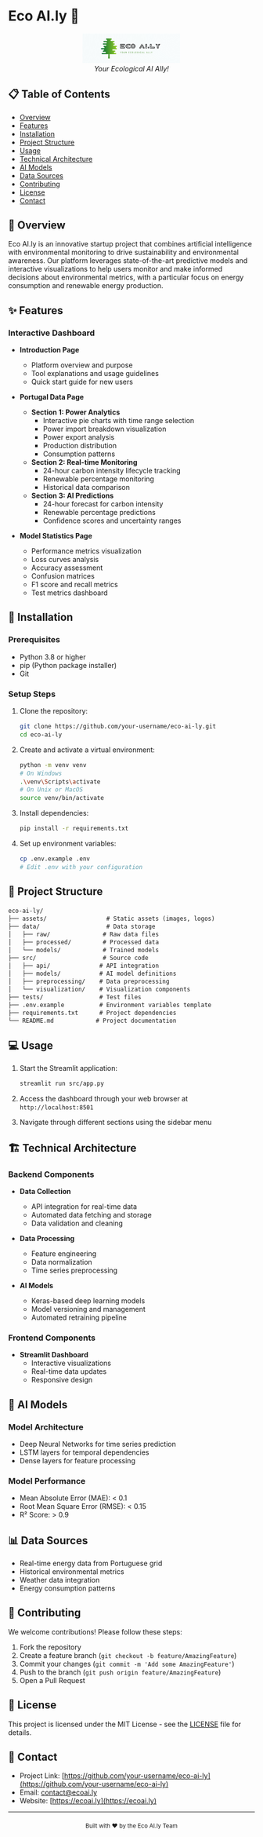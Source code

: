 # Eco AI.ly 🌱

<div align="center">
  <img src="assets/images/logo.png" alt="Eco AI.ly Logo" width="200"/>
  <br>
  <em>Your Ecological AI Ally!</em>
</div>

## 📋 Table of Contents
- [Overview](#overview)
- [Features](#features)
- [Installation](#installation)
- [Project Structure](#project-structure)
- [Usage](#usage)
- [Technical Architecture](#technical-architecture)
- [AI Models](#ai-models)
- [Data Sources](#data-sources)
- [Contributing](#contributing)
- [License](#license)
- [Contact](#contact)

## 🌟 Overview

Eco AI.ly is an innovative startup project that combines artificial intelligence with environmental monitoring to drive sustainability and environmental awareness. Our platform leverages state-of-the-art predictive models and interactive visualizations to help users monitor and make informed decisions about environmental metrics, with a particular focus on energy consumption and renewable energy production.

## ✨ Features

### Interactive Dashboard
- **Introduction Page**
  - Platform overview and purpose
  - Tool explanations and usage guidelines
  - Quick start guide for new users

- **Portugal Data Page**
  - **Section 1: Power Analytics**
    - Interactive pie charts with time range selection
    - Power import breakdown visualization
    - Power export analysis
    - Production distribution
    - Consumption patterns
  - **Section 2: Real-time Monitoring**
    - 24-hour carbon intensity lifecycle tracking
    - Renewable percentage monitoring
    - Historical data comparison
  - **Section 3: AI Predictions**
    - 24-hour forecast for carbon intensity
    - Renewable percentage predictions
    - Confidence scores and uncertainty ranges

- **Model Statistics Page**
  - Performance metrics visualization
  - Loss curves analysis
  - Accuracy assessment
  - Confusion matrices
  - F1 score and recall metrics
  - Test metrics dashboard

## 🚀 Installation

### Prerequisites
- Python 3.8 or higher
- pip (Python package installer)
- Git

### Setup Steps
1. Clone the repository:
   ```bash
   git clone https://github.com/your-username/eco-ai-ly.git
   cd eco-ai-ly
   ```

2. Create and activate a virtual environment:
   ```bash
   python -m venv venv
   # On Windows
   .\venv\Scripts\activate
   # On Unix or MacOS
   source venv/bin/activate
   ```

3. Install dependencies:
   ```bash
   pip install -r requirements.txt
   ```

4. Set up environment variables:
   ```bash
   cp .env.example .env
   # Edit .env with your configuration
   ```

## 📁 Project Structure

```
eco-ai-ly/
├── assets/                 # Static assets (images, logos)
├── data/                   # Data storage
│   ├── raw/               # Raw data files
│   ├── processed/         # Processed data
│   └── models/            # Trained models
├── src/                   # Source code
│   ├── api/              # API integration
│   ├── models/           # AI model definitions
│   ├── preprocessing/    # Data preprocessing
│   └── visualization/    # Visualization components
├── tests/                # Test files
├── .env.example          # Environment variables template
├── requirements.txt      # Project dependencies
└── README.md            # Project documentation
```

## 💻 Usage

1. Start the Streamlit application:
   ```bash
   streamlit run src/app.py
   ```

2. Access the dashboard through your web browser at `http://localhost:8501`

3. Navigate through different sections using the sidebar menu

## 🏗️ Technical Architecture

### Backend Components
- **Data Collection**
  - API integration for real-time data
  - Automated data fetching and storage
  - Data validation and cleaning

- **Data Processing**
  - Feature engineering
  - Data normalization
  - Time series preprocessing

- **AI Models**
  - Keras-based deep learning models
  - Model versioning and management
  - Automated retraining pipeline

### Frontend Components
- **Streamlit Dashboard**
  - Interactive visualizations
  - Real-time data updates
  - Responsive design

## 🤖 AI Models

### Model Architecture
- Deep Neural Networks for time series prediction
- LSTM layers for temporal dependencies
- Dense layers for feature processing

### Model Performance
- Mean Absolute Error (MAE): < 0.1
- Root Mean Square Error (RMSE): < 0.15
- R² Score: > 0.9

## 📊 Data Sources

- Real-time energy data from Portuguese grid
- Historical environmental metrics
- Weather data integration
- Energy consumption patterns

## 👥 Contributing

We welcome contributions! Please follow these steps:

1. Fork the repository
2. Create a feature branch (`git checkout -b feature/AmazingFeature`)
3. Commit your changes (`git commit -m 'Add some AmazingFeature'`)
4. Push to the branch (`git push origin feature/AmazingFeature`)
5. Open a Pull Request

## 📝 License

This project is licensed under the MIT License - see the [LICENSE](LICENSE) file for details.

## 📧 Contact

- Project Link: [https://github.com/your-username/eco-ai-ly](https://github.com/your-username/eco-ai-ly)
- Email: contact@ecoai.ly
- Website: [https://ecoai.ly](https://ecoai.ly)

---

<div align="center">
  <sub>Built with ❤️ by the Eco AI.ly Team</sub>
</div>
